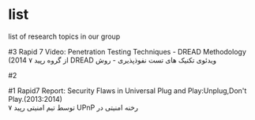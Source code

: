 list
====

list of research topics in our group

#3
Rapid 7 Video: Penetration Testing Techniques - DREAD Methodology (2014
از گروه رپید ۷ DREAD ویدئوی تکنیک های تست نفوذپذیری - روش

#2


#1
Rapid7 Report: Security Flaws in Universal Plug and Play:Unplug,Don't Play.(2013:2014) <BR>
توسط تیم امنیتی رپید ۷ UPnP رخنه امنیتی در
